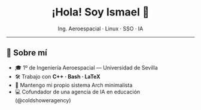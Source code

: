 <h1 align="center">¡Hola! Soy Ismael 👋</h1>
<p align="center">
  Ing. Aeroespacial · Linux · SSO · IA 
</p>

---

## 🌱 Sobre mí
- 🎓 1º de Ingeniería Aeroespacial — Universidad de Sevilla
- 🛠️ Trabajo con **C++ · Bash · LaTeX**
- 🐧 Mantengo mi propio sistema Arch minimalista
- 💻 Cofundador de una agencia de IA en educación (@coldshoweragency)
